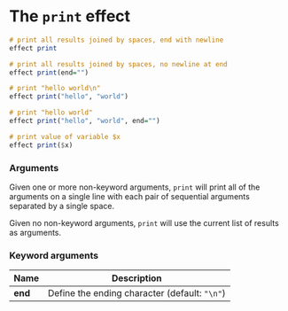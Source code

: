 # The `print` effect

```haskell
# print all results joined by spaces, end with newline
effect print

# print all results joined by spaces, no newline at end
effect print(end="")

# print "hello world\n"
effect print("hello", "world")

# print "hello world"
effect print("hello", "world", end="")

# print value of variable $x
effect print($x)
```

### Arguments
Given one or more non-keyword arguments, `print` will print all of the arguments on a single line
with each pair of sequential arguments separated by a single space.

Given no non-keyword arguments, `print` will use the current list of results as arguments.


### Keyword arguments
| Name    | Description                                   |
| ------- | --------------------------------------------- |
| **end** | Define the ending character (default: `"\n"`) |
